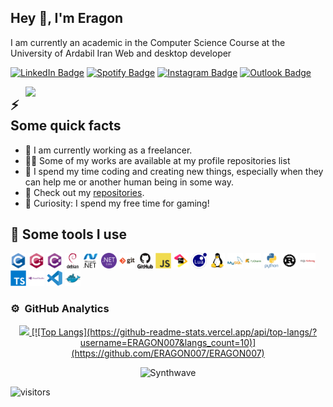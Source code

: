 

<h2>Hey 👋, I'm Eragon</a></h2>
<p>I am currently an academic in the Computer Science Course at the University of Ardabil Iran            
    Web and desktop developer</p>
<p>
    <a href="https://www.linkedin.com/in/%D9%85%D8%AD%D9%85%D8%AF%D8%B1%D8%B6%D8%A7-%D9%86%D8%AC%D9%81%DB%8C-358647217/" target="_blank" rel="noreferrer"><img src="https://img.shields.io/badge/-@ mazarafa-0077B5?style=flat-square&labelColor=0077B5&logo=LinkedIn&link=https://www.linkedin.com/in/%D9%85%D8%AD%D9%85%D8%AF%D8%B1%D8%B6%D8%A7-%D9%86%D8%AC%D9%81%DB%8C-358647217/" alt="LinkedIn Badge"></a> 
    <a href="https://open.spotify.com/user/_ERAGON_" target="_blank" rel="noreferrer"><img src="https://img.shields.io/badge/-@_ERAGON_ %20-1ED760?style=flat-square&labelColor=fff&logo=Spotify&link=https://open.spotify.com/user/_ERAGON_" alt="Spotify Badge"></a>
    <a href="https://instagram.com/mammaderagon" target="_blank" rel="noreferrer"><img src="https://img.shields.io/badge/-@mammaderagon-purple?style =flat&logo=instagram&logoColor=white&link=https://instagram.com/mammaderagon/" alt="Instagram Badge"></a>
    <a href="eragon57@outlook.com"><img scr="https://img.shields.io/badge/-eragon57-c14438?style=flat&logo=Outlook&logoColor=white&link= mailto:eragon57@outlook.com" alt="Outlook Badge"></a>
</p>

<img align="right" src="https://media.giphy.com/media/9gISqB3tncMmY/giphy.gif" width="480" />
<h2>⚡️ Some quick facts</h2>
<ul>
    <li>🔭 I am currently working as a freelancer.</li>
    <li>👨‍💻 Some of my works are available at my profile repositories list</li>
    <li>💬 I spend my time coding and creating new things, especially when they can help me or another human being in some way.</li>
    <li>📙 Check out my <a href="https://github.com/ERAGON007?tab=repositories">repositories</a>.</li>
    <li>🎉 Curiosity: I spend my free time for gaming!</li>
</ul>
<h2>🚀 Some tools I use</h2>
<p align="left">
    <img src="https://github.com/devicons/devicon/blob/master/icons/c/c-original.svg" alt="react" width="25" height="25" />
    <img src="https://github.com/devicons/devicon/blob/master/icons/cplusplus/cplusplus-original.svg" alt="angular-js" width="25" height="25" />
    <img src="https://github.com/devicons/devicon/blob/master/icons/csharp/csharp-original.svg" alt="bootstrap" width="25" height="25" />
    <img src="https://github.com/devicons/devicon/blob/master/icons/debian/debian-original-wordmark.svg" alt="html5" width="25" height="25" />
    <img src="https://github.com/devicons/devicon/blob/master/icons/dot-net/dot-net-original-wordmark.svg" alt="css3" width="25" height="25" />
    <img src="https://github.com/devicons/devicon/blob/master/icons/dotnetcore/dotnetcore-original.svg" alt="php" width="25" height="25" />
    <img src="https://github.com/devicons/devicon/blob/master/icons/git/git-original-wordmark.svg" alt="javascript" width="25" height="25" />
    <img src="https://github.com/devicons/devicon/blob/master/icons/github/github-original-wordmark.svg" alt="typescript" width="25" height="25" />
    <img src="https://github.com/devicons/devicon/blob/master/icons/javascript/javascript-original.svg" alt="mysql" width="25" height="25" />
    <img src="https://github.com/devicons/devicon/blob/master/icons/jetbrains/jetbrains-original.svg" alt="nodejs" width="25" height="25" />
    <img src="https://github.com/devicons/devicon/blob/master/icons/lua/lua-original-wordmark.svg" alt="python" width="25" height="25" />
    <img src="https://github.com/devicons/devicon/blob/master/icons/linux/linux-original.svg" alt="python" width="25" height="25" />
    <img src="https://github.com/devicons/devicon/blob/master/icons/mysql/mysql-original-wordmark.svg" alt="python" width="25" height="25" />
    <img src="https://github.com/devicons/devicon/blob/master/icons/pycharm/pycharm-original-wordmark.svg" alt="python" width="25" height="25" />
    <img src="https://github.com/devicons/devicon/blob/master/icons/python/python-original-wordmark.svg" alt="python" width="25" height="25" />
    <img src="https://github.com/devicons/devicon/blob/master/icons/rust/rust-plain.svg" alt="python" width="25" height="25" />
    <img src="https://github.com/devicons/devicon/blob/master/icons/sqlalchemy/sqlalchemy-original-wordmark.svg" alt="python" width="25" height="25" />
    <img src="https://github.com/devicons/devicon/blob/master/icons/typescript/typescript-original.svg" alt="python" width="25" height="25" />
    <img src="https://github.com/devicons/devicon/blob/master/icons/visualstudio/visualstudio-plain-wordmark.svg" alt="python" width="25" height="25" />
    <img src="https://github.com/devicons/devicon/blob/master/icons/vscode/vscode-original.svg" alt="python" width="25" height="25" />
    <img src="https://github.com/devicons/devicon/blob/master/icons/docker/docker-original.svg" alt="python" width="25" height="25" />
</p>

### ⚙️ &nbsp;GitHub Analytics

<p align="center">
<a href="https://github.com/AVS1508">
    <img height="180em" src="https://github-readme-stats.vercel.app/api?username=ERAGON007&include_all_commits=true&count_private=true&show_icons=true&theme=algolia&include_all_commits=true&count_private=true"/>
    [![Top Langs](https://github-readme-stats.vercel.app/api/top-langs/?username=ERAGON007&langs_count=10)](https://github.com/ERAGON007/ERAGON007)    
</a>
</p>

<p align="center"><img src="https://thumbs.gfycat.com/GoodnaturedFondGaur-size_restricted.gif" alt="Synthwave" height="300" width="500"></p>

![visitors](https://visitor-badge.glitch.me/badge?page_id=ERAGON007.ERAGON007)
